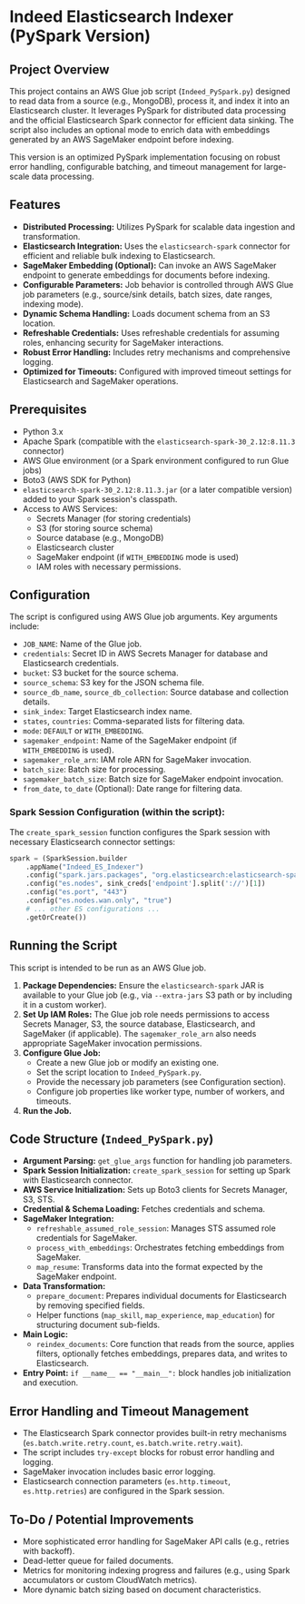 # Indeed Elasticsearch Indexer (PySpark Version)

## Project Overview

This project contains an AWS Glue job script (`Indeed_PySpark.py`) designed to read data from a source (e.g., MongoDB), process it, and index it into an Elasticsearch cluster. It leverages PySpark for distributed data processing and the official Elasticsearch Spark connector for efficient data sinking. The script also includes an optional mode to enrich data with embeddings generated by an AWS SageMaker endpoint before indexing.

This version is an optimized PySpark implementation focusing on robust error handling, configurable batching, and timeout management for large-scale data processing.

## Features

*   **Distributed Processing:** Utilizes PySpark for scalable data ingestion and transformation.
*   **Elasticsearch Integration:** Uses the `elasticsearch-spark` connector for efficient and reliable bulk indexing to Elasticsearch.
*   **SageMaker Embedding (Optional):** Can invoke an AWS SageMaker endpoint to generate embeddings for documents before indexing.
*   **Configurable Parameters:** Job behavior is controlled through AWS Glue job parameters (e.g., source/sink details, batch sizes, date ranges, indexing mode).
*   **Dynamic Schema Handling:** Loads document schema from an S3 location.
*   **Refreshable Credentials:** Uses refreshable credentials for assuming roles, enhancing security for SageMaker interactions.
*   **Robust Error Handling:** Includes retry mechanisms and comprehensive logging.
*   **Optimized for Timeouts:** Configured with improved timeout settings for Elasticsearch and SageMaker operations.

## Prerequisites

*   Python 3.x
*   Apache Spark (compatible with the `elasticsearch-spark-30_2.12:8.11.3` connector)
*   AWS Glue environment (or a Spark environment configured to run Glue jobs)
*   Boto3 (AWS SDK for Python)
*   `elasticsearch-spark-30_2.12:8.11.3.jar` (or a later compatible version) added to your Spark session's classpath.
*   Access to AWS Services:
    *   Secrets Manager (for storing credentials)
    *   S3 (for storing source schema)
    *   Source database (e.g., MongoDB)
    *   Elasticsearch cluster
    *   SageMaker endpoint (if `WITH_EMBEDDING` mode is used)
    *   IAM roles with necessary permissions.

## Configuration

The script is configured using AWS Glue job arguments. Key arguments include:

*   `JOB_NAME`: Name of the Glue job.
*   `credentials`: Secret ID in AWS Secrets Manager for database and Elasticsearch credentials.
*   `bucket`: S3 bucket for the source schema.
*   `source_schema`: S3 key for the JSON schema file.
*   `source_db_name`, `source_db_collection`: Source database and collection details.
*   `sink_index`: Target Elasticsearch index name.
*   `states`, `countries`: Comma-separated lists for filtering data.
*   `mode`: `DEFAULT` or `WITH_EMBEDDING`.
*   `sagemaker_endpoint`: Name of the SageMaker endpoint (if `WITH_EMBEDDING` is used).
*   `sagemaker_role_arn`: IAM role ARN for SageMaker invocation.
*   `batch_size`: Batch size for processing.
*   `sagemaker_batch_size`: Batch size for SageMaker endpoint invocation.
*   `from_date`, `to_date` (Optional): Date range for filtering data.

### Spark Session Configuration (within the script):

The `create_spark_session` function configures the Spark session with necessary Elasticsearch connector settings:
```python
spark = (SparkSession.builder
    .appName("Indeed_ES_Indexer")
    .config("spark.jars.packages", "org.elasticsearch:elasticsearch-spark-30_2.12:8.11.3")
    .config("es.nodes", sink_creds['endpoint'].split('://')[1])
    .config("es.port", "443")
    .config("es.nodes.wan.only", "true")
    # ... other ES configurations ...
    .getOrCreate())
```

## Running the Script

This script is intended to be run as an AWS Glue job.

1.  **Package Dependencies:** Ensure the `elasticsearch-spark` JAR is available to your Glue job (e.g., via `--extra-jars` S3 path or by including it in a custom worker).
2.  **Set Up IAM Roles:** The Glue job role needs permissions to access Secrets Manager, S3, the source database, Elasticsearch, and SageMaker (if applicable). The `sagemaker_role_arn` also needs appropriate SageMaker invocation permissions.
3.  **Configure Glue Job:**
    *   Create a new Glue job or modify an existing one.
    *   Set the script location to `Indeed_PySpark.py`.
    *   Provide the necessary job parameters (see Configuration section).
    *   Configure job properties like worker type, number of workers, and timeouts.
4.  **Run the Job.**

## Code Structure (`Indeed_PySpark.py`)

*   **Argument Parsing:** `get_glue_args` function for handling job parameters.
*   **Spark Session Initialization:** `create_spark_session` for setting up Spark with Elasticsearch connector.
*   **AWS Service Initialization:** Sets up Boto3 clients for Secrets Manager, S3, STS.
*   **Credential & Schema Loading:** Fetches credentials and schema.
*   **SageMaker Integration:**
    *   `refreshable_assumed_role_session`: Manages STS assumed role credentials for SageMaker.
    *   `process_with_embeddings`: Orchestrates fetching embeddings from SageMaker.
    *   `map_resume`: Transforms data into the format expected by the SageMaker endpoint.
*   **Data Transformation:**
    *   `prepare_document`: Prepares individual documents for Elasticsearch by removing specified fields.
    *   Helper functions (`map_skill`, `map_experience`, `map_education`) for structuring document sub-fields.
*   **Main Logic:**
    *   `reindex_documents`: Core function that reads from the source, applies filters, optionally fetches embeddings, prepares data, and writes to Elasticsearch.
*   **Entry Point:** `if __name__ == "__main__":` block handles job initialization and execution.

## Error Handling and Timeout Management

*   The Elasticsearch Spark connector provides built-in retry mechanisms (`es.batch.write.retry.count`, `es.batch.write.retry.wait`).
*   The script includes `try-except` blocks for robust error handling and logging.
*   SageMaker invocation includes basic error logging.
*   Elasticsearch connection parameters (`es.http.timeout`, `es.http.retries`) are configured in the Spark session.

## To-Do / Potential Improvements

*   More sophisticated error handling for SageMaker API calls (e.g., retries with backoff).
*   Dead-letter queue for failed documents.
*   Metrics for monitoring indexing progress and failures (e.g., using Spark accumulators or custom CloudWatch metrics).
*   More dynamic batch sizing based on document characteristics.